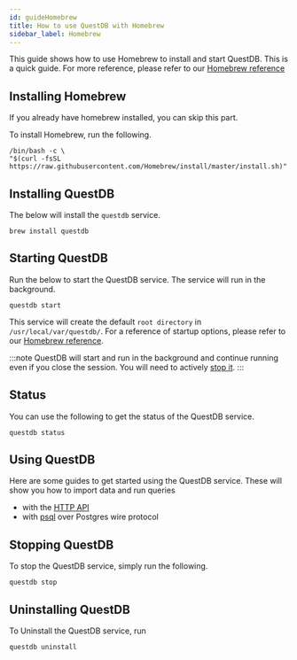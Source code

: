 ```yaml
---
id: guideHomebrew
title: How to use QuestDB with Homebrew
sidebar_label: Homebrew
---
```


This guide shows how to use Homebrew to install and start QuestDB. This is a
quick guide. For more reference, please refer to our
[Homebrew reference](homebrewReference.md)

## Installing Homebrew

If you already have homebrew installed, you can skip this part.

To install Homebrew, run the following.

```script title="Install Homebrew"
/bin/bash -c \
"$(curl -fsSL https://raw.githubusercontent.com/Homebrew/install/master/install.sh)"
```

## Installing QuestDB

The below will install the `questdb` service.

```script title="Install QuestDB"
brew install questdb
```

## Starting QuestDB

Run the below to start the QuestDB service. The service will run in the
background.

```script title="Start QuestDB"
questdb start
```

This service will create the default `root directory` in
`/usr/local/var/questdb/`. For a reference of startup options, please refer to
our [Homebrew reference](homebrewReference.md).

:::note
QuestDB will start and run in the background and continue running even if you close the session. You will need to actively [stop it](#stop).
:::

## Status

You can use the following to get the status of the QuestDB service.

```script title="Get status"
questdb status
```

## Using QuestDB

Here are some guides to get started using the QuestDB service. These will show
you how to import data and run queries

- with the [HTTP API](guidePSQL.md)
- with [psql](guidePSQL.md) over Postgres wire protocol

## Stopping QuestDB

To stop the QuestDB service, simply run the following.

```script title="Stop QuestDB"
questdb stop
```

## Uninstalling QuestDB

To Uninstall the QuestDB service, run

```script title="Uninstall QuestDB"
questdb uninstall
```
